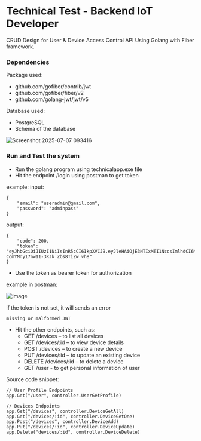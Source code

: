 # Technical Test - Backend IoT Developer

CRUD Design for User & Device Access Control API Using Golang with Fiber framework.

### Dependencies

Package used:
* github.com/gofiber/contrib/jwt
* github.com/gofiber/fiber/v2
* github.com/golang-jwt/jwt/v5

Database used: 
* PostgreSQL
* Schema of the database

![Screenshot 2025-07-07 093416](https://github.com/user-attachments/assets/8e0a08c0-831c-40f3-a41b-89a45f3c3840)

### Run and Test the system

* Run the golang program using technicalapp.exe file
* Hit the endpoint /login using postman to get token

example:
input:
```
{
    "email": "useradmin@gmail.com",
    "password": "adminpass"
}
```
output:
```
{
    "code": 200,
    "token": "eyJhbGciOiJIUzI1NiIsInR5cCI6IkpXVCJ9.eyJleHAiOjE3NTIxMTI1NzcsImlhdCI6MTc1MTg1MzM3Nywicm9sZSI6IkFkbWluIiwidXNlcklEIjoiQURNMDEifQ.K8C5r6U2rQE-ComYMny17nw11-3KJk_Zbs8TiZw_vh8"
}
```
* Use the token as bearer token for authorization

example in postman:

![image](https://github.com/user-attachments/assets/e2b623a1-e1fe-4485-8905-ff9b0bc8f88a)

if the token is not set, it will sends an error
```
missing or malformed JWT
```

* Hit the other endpoints, such as:
    * GET /devices – to list all devices
    * GET /devices/:id – to view device details
    * POST /devices – to create a new device
    * PUT /devices/:id – to update an existing device
    * DELETE /devices/:id – to delete a device
    * GET /user - to get personal information of user
  
Source code snippet:
```
// User Profile Endpoints
app.Get("/user", controller.UserGetProfile)

// Devices Endpoints
app.Get("/devices", controller.DeviceGetAll)
app.Get("/devices/:id", controller.DeviceGetOne)
app.Post("/devices", controller.DeviceAdd)
app.Put("/devices/:id", controller.DeviceUpdate)
app.Delete("devices/:id", controller.DeviceDelete)

```


